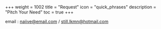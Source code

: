 +++
weight = 1002
title = "Request"
icon = "quick_phrases"
description = "Pitch Your Need"
toc = true
+++

email : <naiive@email.com> / <still.lkmn@hotmail.com>
